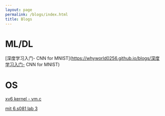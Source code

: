 ```yaml
---
layout: page
permalink: /blogs/index.html
title: Blogs
---
```




# ML/DL

[深度学习入门- CNN for MNIST](https://whyworld0256.github.io/blogs/深度学习入门- CNN for MNIST) <br>



# OS

[xv6 kernel - vm.c](https://whyworld0256.github.io/blogs/xv6源码解读-vm.c)<br>



[mit 6.s081 lab 3](https://whyworld0256.github.io/blogs/mit-6.s081-lab-3)<br>

